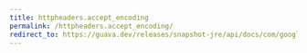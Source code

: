 ```yaml
---
title: httpheaders.accept_encoding
permalink: /httpheaders.accept_encoding/
redirect_to: https://guava.dev/releases/snapshot-jre/api/docs/com/google/common/net/HttpHeaders.html#ACCEPT_ENCODING
---
```

